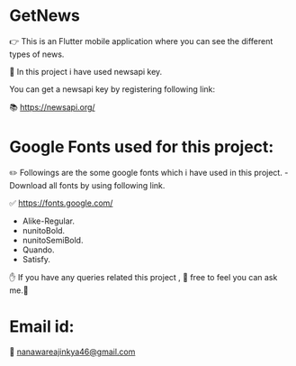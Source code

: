 # GetNews
:point_right: This is an Flutter mobile application where you can see the different types of news.

:bell: In this project i have used newsapi key.

You can get a newsapi key by registering following link:

:books: https://newsapi.org/


# Google Fonts used for this project:
:pencil2: Followings are the some google fonts which i have used in this project.
-Download all fonts by using following link.


 :white_check_mark: https://fonts.google.com/

* Alike-Regular.
* nunitoBold.
* nunitoSemiBold.
* Quando.
* Satisfy.

:raised_hand: If you have any queries related this project , :pray: free to feel you can ask me.:pray:

# Email id:
:e-mail: nanawareajinkya46@gmail.com
